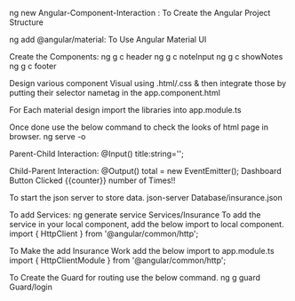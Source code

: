 ng new Angular-Component-Interaction : To Create the Angular Project Structure

ng add @angular/material: To Use Angular Material UI

Create the Components:
    ng g c header
    ng g c noteInput
    ng g c showNotes
    ng g c footer

Design various component Visual using .html/.css & then integrate those by putting their selector nametag in the app.component.html

For Each material design import the libraries into app.module.ts

Once done use the below command to check the looks of html page in browser.
    ng serve -o

Parent-Child Interaction:
    @Input() title:string='';
    <app-header title="Legato Health Technologies"></app-header>

Child-Parent Interaction:
    @Output() total = new EventEmitter<string>();
    <a>Dashboard Button Clicked {{counter}} number of Times!!</a>

To start the json server to store data.
    json-server Database/insurance.json

To add Services:
    ng generate service Services/Insurance
    To add the service in your local component, add the below import to local component.
        import { HttpClient } from '@angular/common/http';

To Make the add Insurance Work add the below import to app.module.ts
    import { HttpClientModule } from '@angular/common/http';

To Create the Guard for routing use the below command.
    ng g guard Guard/login